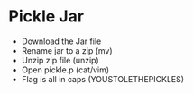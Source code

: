 # Pickle Jar

* Download the Jar file
* Rename jar to a zip (mv)
* Unzip zip file (unzip)
* Open pickle.p (cat/vim)
* Flag is all in caps (YOUSTOLETHEPICKLES)
